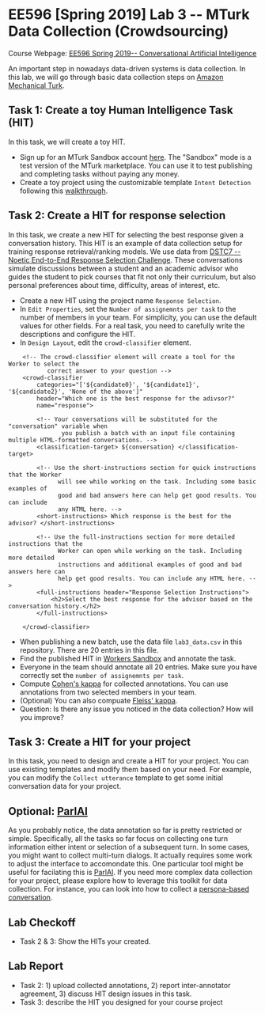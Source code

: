 # EE596 [Spring 2019] Lab 3 -- MTurk Data Collection (Crowdsourcing)

Course Webpage: [EE596 Spring 2019-- Conversational Artificial Intelligence](https://hao-cheng.github.io/ee596_spr2019/)

An important step in nowadays data-driven systems is data collection.
In this lab, we will go through basic data collection steps on [Amazon Mechanical Turk](https://www.mturk.com/).

## Task 1: Create a toy Human Intelligence Task (HIT)
In this task, we will create a toy HIT.

* Sign up for an MTurk Sandbox account [here](https://requestersandbox.mturk.com).
The "Sandbox" mode is a test version of the MTurk marketplace.
You can use it to test publishing and completing tasks without paying any money.
* Create a toy project using the customizable template `Intent Detection`
  following this [walkthrough](https://hao-cheng.github.io/ee596_spr2019/slides/lab3-walkthrough.pdf).

## Task 2: Create a HIT for response selection
In this task, we create a new HIT for selecting the best response given a conversation history.
This HIT is an example of data collection setup for training response retrieval/ranking models.
We use data from [DSTC7 -- Noetic End-to-End Response Selection Challenge](https://ibm.github.io/dstc7-noesis/public/index.html).
These conversations simulate discussions between a student and an academic advisor who guides the student to pick
courses that fit not only their curriculum, but also personal preferences about time, difficulty, areas of interest, etc.

* Create a new HIT using the project name `Response Selection`. 
* In `Edit Properties`, set the `Number of assignemnts per task` to the number
  of members in your team.
  For simplicity, you can use the default values for other fields.
  For a real task, you need to carefully write the descriptions and configure
  the HIT.
* In `Design Layout`, edit the `crowd-classifier` element.
```
    <!-- The crowd-classifier element will create a tool for the Worker to select the
           correct answer to your question -->
    <crowd-classifier 
        categories="['${candidate0}', '${candidate1}', '${candidate2}', 'None of the above']"
        header="Which one is the best response for the adivsor?"
        name="response">

        <!-- Your conversations will be substituted for the "conversation" variable when 
               you publish a batch with an input file containing multiple HTML-formatted conversations. -->
        <classification-target> ${conversation} </classification-target>

        <!-- Use the short-instructions section for quick instructions that the Worker
              will see while working on the task. Including some basic examples of 
              good and bad answers here can help get good results. You can include 
              any HTML here. -->
        <short-instructions> Which response is the best for the advisor? </short-instructions>

        <!-- Use the full-instructions section for more detailed instructions that the 
              Worker can open while working on the task. Including more detailed 
              instructions and additional examples of good and bad answers here can
              help get good results. You can include any HTML here. -->
        <full-instructions header="Response Selection Instructions">
            <h2>Select the best response for the advisor based on the conversation history.</h2>
        </full-instructions>

    </crowd-classifier>
```
* When publishing a new batch, use the data file `lab3_data.csv` in this repository. There are 20 entries in this file.
* Find the published HIT in [Workers Sandbox](https://workersandbox.mturk.com) and annotate the task.
* Everyone in the team should annotate all 20 entries. Make sure you have
  correctly set the `number of assignemnts per task`.
* Compute [Cohen's kappa](https://en.wikipedia.org/wiki/Cohen%27s_kappa) for
  collected annotations. You can use annotations from two selected members in
  your team. 
* (Optional) You can also compuate [Fleiss' kappa](https://en.wikipedia.org/wiki/Fleiss%27_kappa).
* Question: Is there any issue you noticed in the data collection? How will you
  improve?

## Task 3: Create a HIT for your project
In this task, you need to design and create a HIT for your project.
You can use existing templates and modify them based on your need.
For example, you can modify the `Collect utterance` template to get some
initial conversation data for your project.

## Optional: [ParlAI](https://parl.ai/)
As you probably notice, the data annotation so far is pretty restricted or
simple. Specifically, all the tasks so far focus on collecting one turn
information either intent or selection of a subsequent turn.  In some cases, you might want to
collect multi-turn dialogs. It actually requires some work to adjust the
interface to accomondate this. One particular tool might be useful for
facilating this is [ParlAI](https://parl.ai/).  If you need more complex data
collection for your project, please explore how to leverage this toolkit for
data collection. For instance, you can look into how to collect a [persona-based conversation](https://github.com/facebookresearch/ParlAI/tree/master/parlai/mturk/tasks/personachat).

## Lab Checkoff
* Task 2 & 3: Show the HITs your created.

## Lab Report
* Task 2: 1) upload collected annotations, 2) report inter-annotator agreement, 3) discuss HIT design issues in this task.
* Task 3: describe the HIT you designed for your course project
